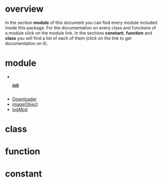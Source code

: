 # overview
In the section **module** of this document you can find every module included inside this package. For the documentation on every class and functions of a module click on the module link. In the sections **constant**, **function** and **class** you will find a list of each of them (click on the link to get documentation on it).
# module
- [<pre>__</pre>init<pre>__</pre>](https://gabriel-desharnais.github.io/Modis-python-suite/en/module/__init__)
- [Downloader](https://gabriel-desharnais.github.io/Modis-python-suite/en/module/Downloader)
- [imageObject](https://gabriel-desharnais.github.io/Modis-python-suite/en/module/imageObject)
- [logMod](https://gabriel-desharnais.github.io/Modis-python-suite/en/module/logMod)

# class

# function
# constant

